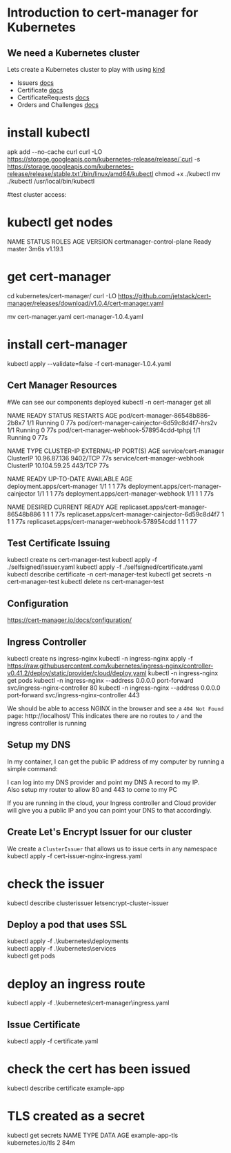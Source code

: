 # Introduction to cert-manager for Kubernetes

## We need a Kubernetes cluster

Lets create a Kubernetes cluster to play with using [kind](https://kind.sigs.k8s.io/docs/user/quick-start/)

* Issuers [docs](https://cert-manager.io/docs/concepts/issuer/)
* Certificate [docs](https://cert-manager.io/docs/concepts/certificate/)
* CertificateRequests [docs](https://cert-manager.io/docs/concepts/certificaterequest/)
* Orders and Challenges [docs](https://cert-manager.io/docs/concepts/acme-orders-challenges/)

# install kubectl
apk add --no-cache curl
curl -LO https://storage.googleapis.com/kubernetes-release/release/`curl -s https://storage.googleapis.com/kubernetes-release/release/stable.txt`/bin/linux/amd64/kubectl
chmod +x ./kubectl
mv ./kubectl /usr/local/bin/kubectl

#test cluster access:
# kubectl get nodes
NAME                    STATUS   ROLES    AGE   VERSION
certmanager-control-plane   Ready    master   3m6s   v1.19.1

# get cert-manager 
cd kubernetes/cert-manager/
curl -LO https://github.com/jetstack/cert-manager/releases/download/v1.0.4/cert-manager.yaml

mv cert-manager.yaml cert-manager-1.0.4.yaml

# install cert-manager 

kubectl apply --validate=false -f cert-manager-1.0.4.yaml

## Cert Manager Resources
#We can see our components deployed
kubectl -n cert-manager get all

NAME                                           READY   STATUS    RESTARTS   AGE
pod/cert-manager-86548b886-2b8x7               1/1     Running   0          77s
pod/cert-manager-cainjector-6d59c8d4f7-hrs2v   1/1     Running   0          77s
pod/cert-manager-webhook-578954cdd-tphpj       1/1     Running   0          77s

NAME                           TYPE        CLUSTER-IP     EXTERNAL-IP   PORT(S)    AGE
service/cert-manager           ClusterIP   10.96.87.136   <none>        9402/TCP   77s
service/cert-manager-webhook   ClusterIP   10.104.59.25   <none>        443/TCP    77s

NAME                                      READY   UP-TO-DATE   AVAILABLE   AGE        
deployment.apps/cert-manager              1/1     1            1           77s
deployment.apps/cert-manager-cainjector   1/1     1            1           77s
deployment.apps/cert-manager-webhook      1/1     1            1           77s

NAME                                                 DESIRED   CURRENT   READY   AGE
replicaset.apps/cert-manager-86548b886               1         1         1       77s
replicaset.apps/cert-manager-cainjector-6d59c8d4f7   1         1         1       77s
replicaset.apps/cert-manager-webhook-578954cdd       1         1         1       77

## Test Certificate Issuing 
kubectl create ns cert-manager-test
kubectl apply -f ./selfsigned/issuer.yaml
kubectl apply -f ./selfsigned/certificate.yaml
kubectl describe certificate -n cert-manager-test
kubectl get secrets -n cert-manager-test
kubectl delete ns cert-manager-test

## Configuration 
https://cert-manager.io/docs/configuration/

## Ingress Controller
kubectl create ns ingress-nginx
kubectl -n ingress-nginx apply -f https://raw.githubusercontent.com/kubernetes/ingress-nginx/controller-v0.41.2/deploy/static/provider/cloud/deploy.yaml
kubectl -n ingress-nginx get pods
kubectl -n ingress-nginx --address 0.0.0.0 port-forward svc/ingress-nginx-controller 80
kubectl -n ingress-nginx --address 0.0.0.0 port-forward svc/ingress-nginx-controller 443

We should be able to access NGINX in the browser and see a `404 Not Found` page: http://localhost/
This indicates there are no routes to `/` and the ingress controller is running

## Setup my DNS
In my container, I can get the public IP address of my computer by running a simple command:

I can log into my DNS provider and point my DNS A record to my IP.<br/>
Also setup my router to allow 80 and 443 to come to my PC <br/>

If you are running in the cloud, your Ingress controller and Cloud provider will give you a
public IP and you can point your DNS to that accordingly.

## Create Let's Encrypt Issuer for our cluster
We create a `ClusterIssuer` that allows us to issue certs in any namespace
kubectl apply -f cert-issuer-nginx-ingress.yaml

# check the issuer
kubectl describe clusterissuer letsencrypt-cluster-issuer


## Deploy a pod that uses SSL
kubectl apply -f .\kubernetes\deployments\
kubectl apply -f .\kubernetes\services\
kubectl get pods

# deploy an ingress route
kubectl apply -f .\kubernetes\cert-manager\ingress.yaml

## Issue Certificate 
kubectl apply -f certificate.yaml

# check the cert has been issued 
kubectl describe certificate example-app

# TLS created as a secret
kubectl get secrets
NAME                  TYPE                                  DATA   AGE
example-app-tls       kubernetes.io/tls                     2      84m
